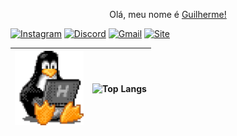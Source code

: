 <!-- &copy @uguisousa 2024-->

<p align="center" width="10">Olá, meu nome é <a href="#">Guilherme!</a></p>


<!-- <blockquote>
Sou estudante de <b>Análise e Desenvolvimento de Sistemas.</b> Atualmente, estou aprendendo um pouco mais sobre a <b>linguagem C</b>, frameworks web e outras ferramentas.    
</blockquote>


<!--  <div>
<li> Sinta-se à vontade para explorar e aprender mais sobre mim e meus projetos. Se você tiver alguma dúvida ou quiser entrar em contato, não hesite em me enviar uma mensagem.</li>
</div><br>
-->

[![Instagram](https://img.shields.io/badge/-instagram-black?style=for-the-badge&logo=Instagram)](https://www.instagram.com/uguisousa/)
[![Discord](https://img.shields.io/badge/-pgui-black?style=for-the-badge&logo=Discord)](#)
[![Gmail](https://img.shields.io/badge/-gmail-black?style=for-the-badge&logo=gmail)](mailto:uguisousa@gmail.com)
[![Site](https://img.shields.io/badge/-site-black?style=for-the-badge&logo=Google)](https://www.guisousa.site)


| <img  width="110" src="linux-computer.gif"> |  ![Top Langs](https://github-readme-stats.vercel.app/api/top-langs/?username=uguisousa&hide_progress=true&custom_title=Languages&theme=dark&hide_border=true&bg_color=000000) |
|:-----------------------------------------------------:|:------------------------------------------------------:|

  
